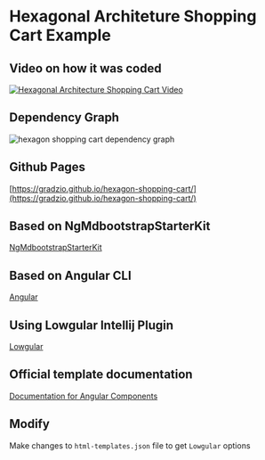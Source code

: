 # Hexagonal Architeture Shopping Cart Example

## Video on how it was coded

[![Hexagonal Architecture Shopping Cart Video](https://img.youtube.com/vi/5QpB_s0j4Z0/0.jpg)](https://www.youtube.com/watch?v=5QpB_s0j4Z0)

## Dependency Graph

<img src="https://s3.amazonaws.com/lowgular.io/REPO+DOCUMENTATION+/shopping-cart-whole.png" alt="hexagon shopping cart dependency graph">

## Github Pages

[https://gradzio.github.io/hexagon-shopping-cart/](https://gradzio.github.io/hexagon-shopping-cart/)

## Based on NgMdbootstrapStarterKit

[NgMdbootstrapStarterKit](https://github.com/Lowgular/ng-mdbootstrap-starter-kit)

## Based on Angular CLI

[Angular](https://www.angular.io)

## Using Lowgular Intellij Plugin

[Lowgular](https://lowgular.github.io/extension-documentation)

## Official template documentation

[Documentation for Angular Components](https://ng-demo.mdbootstrap.com/main)

## Modify

Make changes to `html-templates.json` file to get `Lowgular` options
